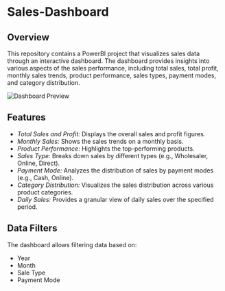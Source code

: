 # Sales-Dashboard


## Overview
This repository contains a PowerBI project that visualizes sales data through an interactive dashboard. The dashboard provides insights into various aspects of the sales performance, including total sales, total profit, monthly sales trends, product performance, sales types, payment modes, and category distribution.

![Dashboard Preview](https://github.com/user-attachments/assets/434af31d-7420-4a19-b79a-3de93617e35f)

## Features
- *Total Sales and Profit:* Displays the overall sales and profit figures.
- *Monthly Sales:* Shows the sales trends on a monthly basis.
- *Product Performance:* Highlights the top-performing products.
- *Sales Type:* Breaks down sales by different types (e.g., Wholesaler, Online, Direct).
- *Payment Mode:* Analyzes the distribution of sales by payment modes (e.g., Cash, Online).
- *Category Distribution:* Visualizes the sales distribution across various product categories.
- *Daily Sales:* Provides a granular view of daily sales over the specified period.

## Data Filters
The dashboard allows filtering data based on:
- Year
- Month
- Sale Type
- Payment Mode
